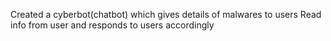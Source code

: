 Created a cyberbot(chatbot) which gives details of malwares to users
Read info from user and responds to users accordingly

